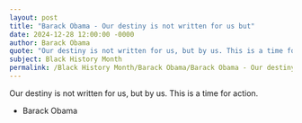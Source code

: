 ```yaml
---
layout: post
title: "Barack Obama - Our destiny is not written for us but"
date: 2024-12-28 12:00:00 -0000
author: Barack Obama
quote: "Our destiny is not written for us, but by us. This is a time for action."
subject: Black History Month
permalink: /Black History Month/Barack Obama/Barack Obama - Our destiny is not written for us but
---
```


Our destiny is not written for us, but by us. This is a time for action.

- Barack Obama
